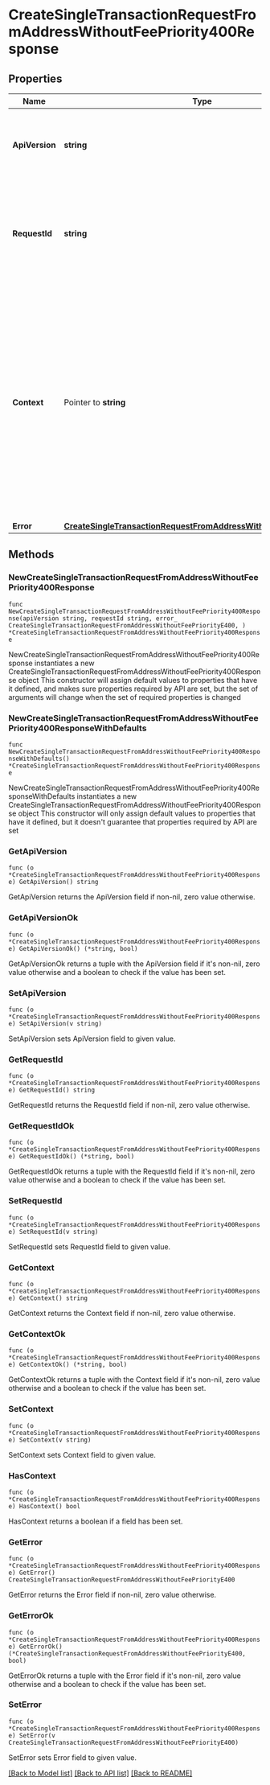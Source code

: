 # CreateSingleTransactionRequestFromAddressWithoutFeePriority400Response

## Properties

Name | Type | Description | Notes
------------ | ------------- | ------------- | -------------
**ApiVersion** | **string** | Specifies the version of the API that incorporates this endpoint. | 
**RequestId** | **string** | Defines the ID of the request. The &#x60;requestId&#x60; is generated by Crypto APIs and it&#39;s unique for every request. | 
**Context** | Pointer to **string** | In batch situations the user can use the context to correlate responses with requests. This property is present regardless of whether the response was successful or returned as an error. &#x60;context&#x60; is specified by the user. | [optional] 
**Error** | [**CreateSingleTransactionRequestFromAddressWithoutFeePriorityE400**](CreateSingleTransactionRequestFromAddressWithoutFeePriorityE400.md) |  | 

## Methods

### NewCreateSingleTransactionRequestFromAddressWithoutFeePriority400Response

`func NewCreateSingleTransactionRequestFromAddressWithoutFeePriority400Response(apiVersion string, requestId string, error_ CreateSingleTransactionRequestFromAddressWithoutFeePriorityE400, ) *CreateSingleTransactionRequestFromAddressWithoutFeePriority400Response`

NewCreateSingleTransactionRequestFromAddressWithoutFeePriority400Response instantiates a new CreateSingleTransactionRequestFromAddressWithoutFeePriority400Response object
This constructor will assign default values to properties that have it defined,
and makes sure properties required by API are set, but the set of arguments
will change when the set of required properties is changed

### NewCreateSingleTransactionRequestFromAddressWithoutFeePriority400ResponseWithDefaults

`func NewCreateSingleTransactionRequestFromAddressWithoutFeePriority400ResponseWithDefaults() *CreateSingleTransactionRequestFromAddressWithoutFeePriority400Response`

NewCreateSingleTransactionRequestFromAddressWithoutFeePriority400ResponseWithDefaults instantiates a new CreateSingleTransactionRequestFromAddressWithoutFeePriority400Response object
This constructor will only assign default values to properties that have it defined,
but it doesn't guarantee that properties required by API are set

### GetApiVersion

`func (o *CreateSingleTransactionRequestFromAddressWithoutFeePriority400Response) GetApiVersion() string`

GetApiVersion returns the ApiVersion field if non-nil, zero value otherwise.

### GetApiVersionOk

`func (o *CreateSingleTransactionRequestFromAddressWithoutFeePriority400Response) GetApiVersionOk() (*string, bool)`

GetApiVersionOk returns a tuple with the ApiVersion field if it's non-nil, zero value otherwise
and a boolean to check if the value has been set.

### SetApiVersion

`func (o *CreateSingleTransactionRequestFromAddressWithoutFeePriority400Response) SetApiVersion(v string)`

SetApiVersion sets ApiVersion field to given value.


### GetRequestId

`func (o *CreateSingleTransactionRequestFromAddressWithoutFeePriority400Response) GetRequestId() string`

GetRequestId returns the RequestId field if non-nil, zero value otherwise.

### GetRequestIdOk

`func (o *CreateSingleTransactionRequestFromAddressWithoutFeePriority400Response) GetRequestIdOk() (*string, bool)`

GetRequestIdOk returns a tuple with the RequestId field if it's non-nil, zero value otherwise
and a boolean to check if the value has been set.

### SetRequestId

`func (o *CreateSingleTransactionRequestFromAddressWithoutFeePriority400Response) SetRequestId(v string)`

SetRequestId sets RequestId field to given value.


### GetContext

`func (o *CreateSingleTransactionRequestFromAddressWithoutFeePriority400Response) GetContext() string`

GetContext returns the Context field if non-nil, zero value otherwise.

### GetContextOk

`func (o *CreateSingleTransactionRequestFromAddressWithoutFeePriority400Response) GetContextOk() (*string, bool)`

GetContextOk returns a tuple with the Context field if it's non-nil, zero value otherwise
and a boolean to check if the value has been set.

### SetContext

`func (o *CreateSingleTransactionRequestFromAddressWithoutFeePriority400Response) SetContext(v string)`

SetContext sets Context field to given value.

### HasContext

`func (o *CreateSingleTransactionRequestFromAddressWithoutFeePriority400Response) HasContext() bool`

HasContext returns a boolean if a field has been set.

### GetError

`func (o *CreateSingleTransactionRequestFromAddressWithoutFeePriority400Response) GetError() CreateSingleTransactionRequestFromAddressWithoutFeePriorityE400`

GetError returns the Error field if non-nil, zero value otherwise.

### GetErrorOk

`func (o *CreateSingleTransactionRequestFromAddressWithoutFeePriority400Response) GetErrorOk() (*CreateSingleTransactionRequestFromAddressWithoutFeePriorityE400, bool)`

GetErrorOk returns a tuple with the Error field if it's non-nil, zero value otherwise
and a boolean to check if the value has been set.

### SetError

`func (o *CreateSingleTransactionRequestFromAddressWithoutFeePriority400Response) SetError(v CreateSingleTransactionRequestFromAddressWithoutFeePriorityE400)`

SetError sets Error field to given value.



[[Back to Model list]](../README.md#documentation-for-models) [[Back to API list]](../README.md#documentation-for-api-endpoints) [[Back to README]](../README.md)


